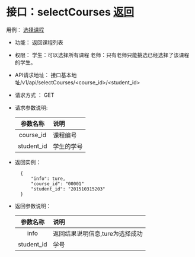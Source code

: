 # 接口：selectCourses  [返回](../README.md)
用例： [选择课程](../用例/选择课程用例.md)

- 功能：
    返回课程列表
    
- 权限：
    学生：可以选择所有课程
    老师：只有老师只能挑选已经选择了该课程的学生。
    
- API请求地址： 
    接口基本地址/v1/api/selectCourses/<course_id>/<student_id>

- 请求方式 ：
    GET

- 请求参数说明:        

  |参数名称|说明|
  |:---------:|:--------------------------------------------------------|
  |course_id|课程编号|
  |student_id|学生的学号|
    
- 返回实例：

        {         
            "info": ture,  
            "course_id": "00001"  
            "student_id": "201510315203"
        }
 
- 返回参数说明：    
 
  |参数名称|说明|
  |:---------:|:--------------------------------------------------------|      
  |info|返回结果说明信息,ture为选择成功|
  |student_id|学号|